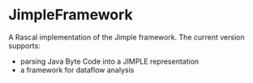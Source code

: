 # JimpleFramework

A Rascal implementation of the Jimple framework. The current version supports: 

   * parsing Java Byte Code into a JIMPLE representation
   * a framework for dataflow analysis
   
 
